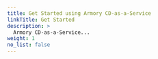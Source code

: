 ```yaml
---
title: Get Started using Armory CD-as-a-Service
linkTitle: Get Started
description: >
  Armory CD-as-a-Service...
weight: 1
no_list: false
---
```

